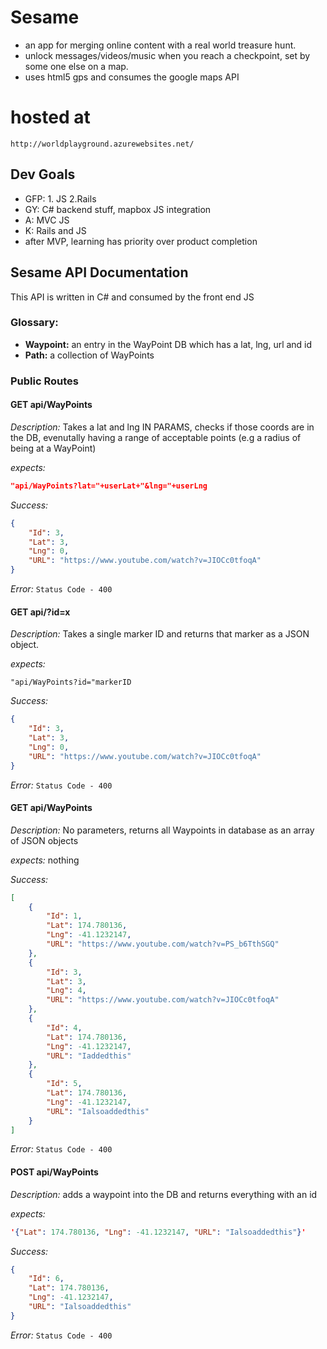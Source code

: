 # Sesame 
- an app for merging online content with a real world treasure hunt. 
- unlock messages/videos/music when you reach a checkpoint, set by some one else on a map.
- uses html5 gps and consumes the google maps API

# hosted at
 `http://worldplayground.azurewebsites.net/`

## Dev Goals

- GFP: 1. JS 2.Rails
- GY: C# backend stuff, mapbox JS integration
- A: MVC JS
- K: Rails and JS
- after MVP, learning has priority over product completion

## Sesame API Documentation

This API is written in C# and consumed by the front end JS

### Glossary:

- **Waypoint:** an entry in the WayPoint DB which has a lat, lng, url and id
- **Path:** a collection of WayPoints


### Public Routes

#### GET api/WayPoints

*Description:*
 Takes a lat and lng IN PARAMS, checks if those coords are in the DB, evenutally having a range of acceptable points (e.g a radius of being at a WayPoint)

*expects:*
```json
"api/WayPoints?lat="+userLat+"&lng="+userLng
```
*Success:*
```json
{
    "Id": 3,
    "Lat": 3,
    "Lng": 0,
    "URL": "https://www.youtube.com/watch?v=JIOCc0tfoqA"
}
```
*Error:*
`Status Code - 400`

#### GET api/?id=x

*Description:*
 Takes a single marker ID and returns that marker as a JSON object.

*expects:*
```id parameter
"api/WayPoints?id="markerID
```
*Success:*
```json
{
    "Id": 3,
    "Lat": 3,
    "Lng": 0,
    "URL": "https://www.youtube.com/watch?v=JIOCc0tfoqA"
}
```
*Error:*
`Status Code - 400`

#### GET api/WayPoints

*Description:*
No parameters, returns all Waypoints in database as an array of JSON objects

*expects:*
nothing

*Success:*
```json
[
    {
        "Id": 1,
        "Lat": 174.780136,
        "Lng": -41.1232147,
        "URL": "https://www.youtube.com/watch?v=PS_b6TthSGQ"
    },
    {
        "Id": 3,
        "Lat": 3,
        "Lng": 4,
        "URL": "https://www.youtube.com/watch?v=JIOCc0tfoqA"
    },
    {
        "Id": 4,
        "Lat": 174.780136,
        "Lng": -41.1232147,
        "URL": "Iaddedthis"
    },
    {
        "Id": 5,
        "Lat": 174.780136,
        "Lng": -41.1232147,
        "URL": "Ialsoaddedthis"
    }
]
```
*Error:*
`Status Code - 400`


#### POST api/WayPoints

*Description:*
adds a waypoint into the DB and returns everything with an id 

*expects:*
```json
'{"Lat": 174.780136, "Lng": -41.1232147, "URL": "Ialsoaddedthis"}'
```
*Success:*
```json
{
    "Id": 6,
    "Lat": 174.780136,
    "Lng": -41.1232147,
    "URL": "Ialsoaddedthis"
}
```
*Error:*
`Status Code - 400`




